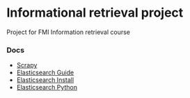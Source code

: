 # Informational retrieval project

Project for FMI Information retrieval course

### Docs

* [Scrapy](https://docs.scrapy.org/en/latest/intro/tutorial.html)
* [Elasticsearch Guide](https://www.elastic.co/guide/index.html)
* [Elasticsearch Install](https://www.elastic.co/guide/en/elasticsearch/reference/current/install-elasticsearch.html)
* [Elasticsearch Python](https://elasticsearch-py.readthedocs.io/en/v8.5.3)